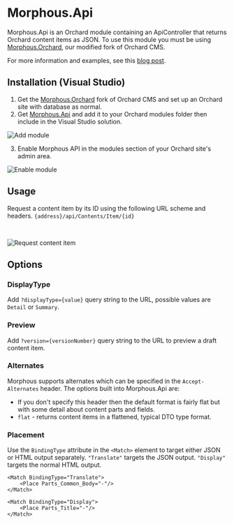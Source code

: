 # Morphous.Api
Morphous.Api is an Orchard module containing an ApiController that returns Orchard content items as JSON. To use this module you must be using [Morphous.Orchard](https://github.com/Morphous/Morphous.Orchard), our modified fork of Orchard CMS.

For more information and examples, see this [blog post](https://tom-pratt.github.io/morphous-orchardcms-rest-webservice/).

## Installation (Visual Studio)
1. Get the [Morphous.Orchard](https://github.com/Morphous/Morphous.Orchard) fork of Orchard CMS and set up an Orchard site with database as normal.
2. Get [Morphous.Api](https://github.com/Morphous/Morphous.Api) and add it to your Orchard modules folder then include in the Visual Studio solution.

  ![Add module](https://github.com/tom-pratt/tom-pratt.github.io/blob/master/images/github/add_api_module.png)

3. Enable Morphous API in the modules section of your Orchard site's admin area.

  ![Enable module](https://github.com/tom-pratt/tom-pratt.github.io/blob/master/images/github/enable_api_mod.png)


## Usage
Request a content item by its ID using the following URL scheme and headers. `{address}/api/Contents/Item/{id}`

&nbsp;

  ![Request content item](https://github.com/tom-pratt/tom-pratt.github.io/blob/master/images/github/10_get_article2.png)


## Options

### DisplayType

Add `?displayType={value}` query string to the URL, possible values are `Detail` or `Summary`.

### Preview

Add `?version={versionNumber}` query string to the URL to preview a draft content item.

### Alternates

Morphous supports alternates which can be specified in the `Accept-Alternates` header. The options built into Morphous.Api are:
- If you don't specify this header then the default format is fairly flat but with some detail about content parts and fields.
- `flat` - returns content items in a flattened, typical DTO type format.

### Placement

Use the `BindingType` attribute in the `<Match>` element to target either JSON or HTML output separately. `"Translate"` targets the JSON output. `"Display"` targets the normal HTML output.


```
<Match BindingType="Translate">
    <Place Parts_Common_Body="-"/>
</Match>
```


```
<Match BindingType="Display">
    <Place Parts_Title="-"/>
</Match>
```


